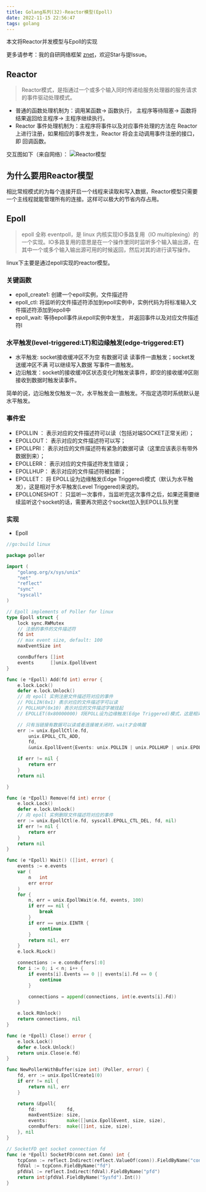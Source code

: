 ```yaml
---
title: Golang系列(32)-Reactor模型(Epoll)
date: 2022-11-15 22:56:47
tags: golang
---
```


本文将Reactor并发模型与Epoll的实现

更多请参考：我的自研网络框架 [znet](https://github.com/ebar-go/znet)，欢迎Star与提Issue。

## Reactor
>Reactor模式，是指通过一个或多个输入同时传递给服务处理器的服务请求的事件驱动处理模式。 

- 普通的函数处理机制为：调用某函数-> 函数执行， 主程序等待阻塞-> 函数将结果返回给主程序-> 主程序继续执行。 
- Reactor 事件处理机制为：主程序将事件以及对应事件处理的方法在 Reactor 上进行注册，如果相应的事件发生，Reactor 将会主动调用事件注册的接口，即 回调函数。

交互图如下（来自网络）：
![Reactor模型](https://pic3.zhimg.com/80/v2-30401fced0ce7a24ac6299f785bc16fa_720w.webp)

## 为什么要用Reactor模型
相比常规模式的为每个连接开启一个线程来读取和写入数据，Reactor模型只需要一个主线程就能管理所有的连接。这样可以极大的节省内存占用。

## Epoll
> epoll 全称 eventpoll，是 linux 内核实现IO多路复用（IO multiplexing）的一个实现。IO多路复用的意思是在一个操作里同时监听多个输入输出源，在其中一个或多个输入输出源可用的时候返回，然后对其的进行读写操作。

linux下主要是通过epoll实现的reactor模型。
<!--more-->

### 关键函数
- epoll_create1: 创建一个epoll实例，文件描述符
- epoll_ctl: 将监听的文件描述符添加到epoll实例中，实例代码为将标准输入文件描述符添加到epoll中
- epoll_wait: 等待epoll事件从epoll实例中发生， 并返回事件以及对应文件描述符l

### 水平触发(level-triggered:LT)和边缘触发(edge-triggered:ET)
- 水平触发: socket接收缓冲区不为空 有数据可读 读事件一直触发；socket发送缓冲区不满 可以继续写入数据 写事件一直触发。
- 边沿触发：socket的接收缓冲区状态变化时触发读事件，即空的接收缓冲区刚接收到数据时触发读事件。

简单的说，边沿触发仅触发一次，水平触发会一直触发。不指定选项时系统默认是水平触发。

### 事件宏
- EPOLLIN ： 表示对应的文件描述符可以读（包括对端SOCKET正常关闭）；
- EPOLLOUT： 表示对应的文件描述符可以写；
- EPOLLPRI： 表示对应的文件描述符有紧急的数据可读（这里应该表示有带外数据到来）；
- EPOLLERR： 表示对应的文件描述符发生错误；
- EPOLLHUP： 表示对应的文件描述符被挂断；
- EPOLLET： 将 EPOLL设为边缘触发(Edge Triggered)模式（默认为水平触发），这是相对于水平触发(Level Triggered)来说的。
- EPOLLONESHOT： 只监听一次事件，当监听完这次事件之后，如果还需要继续监听这个socket的话，需要再次把这个socket加入到EPOLL队列里


### 实现

- Epoll
```go
//go:build linux

package poller

import (
	"golang.org/x/sys/unix"
	"net"
	"reflect"
	"sync"
	"syscall"
)

// Epoll implements of Poller for linux
type Epoll struct {
	lock sync.RWMutex
	// 注册的事件的文件描述符
	fd int
	// max event size, default: 100
	maxEventSize int

	connBuffers []int
	events      []unix.EpollEvent
}

func (e *Epoll) Add(fd int) error {
	e.lock.Lock()
	defer e.lock.Unlock()
	// 向 epoll 实例注册文件描述符对应的事件
	// POLLIN(0x1) 表示对应的文件描述字可以读
	// POLLHUP(0x10) 表示对应的文件描述字被挂起
	// EPOLLET(0x80000000) 将EPOLL设为边缘触发(Edge Triggered)模式，这是相对于水平触发(Level Triggered)来说的。缺省是水平触发(Level Triggered)。

	// 只有当链接有数据可以读或者连接被关闭时，wait才会唤醒
	err := unix.EpollCtl(e.fd,
		unix.EPOLL_CTL_ADD,
		fd,
		&unix.EpollEvent{Events: unix.POLLIN | unix.POLLHUP | unix.EPOLLET, Fd: int32(fd)})

	if err != nil {
		return err
	}
	return nil

}

func (e *Epoll) Remove(fd int) error {
	e.lock.Lock()
	defer e.lock.Unlock()
	// 向 epoll 实例删除文件描述符对应的事件
	err := unix.EpollCtl(e.fd, syscall.EPOLL_CTL_DEL, fd, nil)
	if err != nil {
		return err
	}
	return nil
}

func (e *Epoll) Wait() ([]int, error) {
	events := e.events
	var (
		n   int
		err error
	)
	for {
		n, err = unix.EpollWait(e.fd, events, 100)
		if err == nil {
			break
		}
		if err == unix.EINTR {
			continue
		}
		return nil, err
	}
	e.lock.RLock()

	connections := e.connBuffers[:0]
	for i := 0; i < n; i++ {
		if events[i].Events == 0 || events[i].Fd == 0 {
			continue
		}

		connections = append(connections, int(e.events[i].Fd))
	}

	e.lock.RUnlock()
	return connections, nil
}

func (e *Epoll) Close() error {
	e.lock.Lock()
	defer e.lock.Unlock()
	return unix.Close(e.fd)
}

func NewPollerWithBuffer(size int) (Poller, error) {
	fd, err := unix.EpollCreate1(0)
	if err != nil {
		return nil, err
	}

	return &Epoll{
		fd:           fd,
		maxEventSize: size,
		events:       make([]unix.EpollEvent, size, size),
		connBuffers:  make([]int, size, size),
	}, nil
}

// SocketFD get socket connection fd
func (e *Epoll) SocketFD(conn net.Conn) int {
	tcpConn := reflect.Indirect(reflect.ValueOf(conn)).FieldByName("conn")
	fdVal := tcpConn.FieldByName("fd")
	pfdVal := reflect.Indirect(fdVal).FieldByName("pfd")
	return int(pfdVal.FieldByName("Sysfd").Int())
}

```